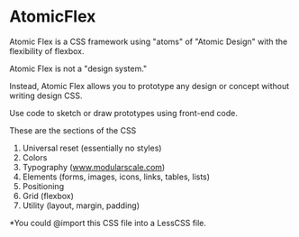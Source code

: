 # AtomicFlex
Atomic Flex is a CSS framework using "atoms" of "Atomic Design" with the flexibility of flexbox.

Atomic Flex is not a "design system."

Instead, Atomic Flex allows you to prototype any design or concept without writing design CSS.

Use code to sketch or draw prototypes using front-end code.

These are the sections of the CSS

1. Universal reset (essentially no styles)
2. Colors
3. Typography (www.modularscale.com)
3. Elements (forms, images, icons, links, tables, lists)
5. Positioning
6. Grid (flexbox)
7. Utility (layout, margin, padding)

*You could @import this CSS file into a LessCSS file.
